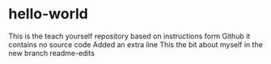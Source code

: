 # hello-world
This is the teach yourself repository based on instructions form Github it contains no source code
Added an extra line
This the bit about myself in the new branch readme-edits

